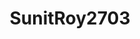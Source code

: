 ---
title: SunitRoy2703
github: https://github.com/SunitRoy2703
mode: light
transition: 3s
archetype:
  - Little Bit of Everything
---